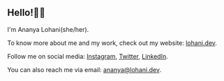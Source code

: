## Hello!✌🏽

I'm Ananya Lohani(she/her).

To know more about me and my work, check out my website: [lohani.dev](https://lohani.dev).

Follow me on social media: [Instagram](https://www.instagram.com/ananyalohani_), [Twitter](https://twitter.com/ananyalohani_/), [LinkedIn](https://linkedin.com/in/ananyalohani/).

You can also reach me via email: [ananya@lohani.dev](mailto:ananya@lohani.dev).
